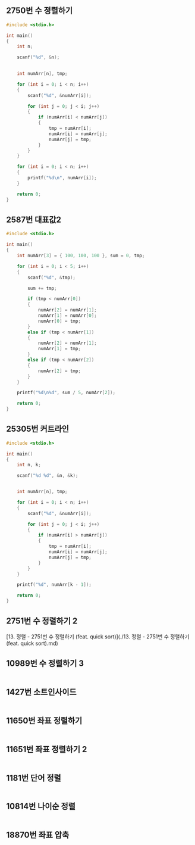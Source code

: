
## 2750번 수 정렬하기 

```C
#include <stdio.h>

int main()
{
    int n;

    scanf("%d", &n);

    
    int numArr[n], tmp;

    for (int i = 0; i < n; i++)
    {
        scanf("%d", &numArr[i]);

        for (int j = 0; j < i; j++)
        {
            if (numArr[i] < numArr[j])
            {
                tmp = numArr[i];
                numArr[i] = numArr[j];
                numArr[j] = tmp;
            }
        }
    }

    for (int i = 0; i < n; i++)
    {
        printf("%d\n", numArr[i]);
    }

    return 0;
}
```


## 2587번 대표값2 

```C
#include <stdio.h>

int main()
{
    int numArr[3] = { 100, 100, 100 }, sum = 0, tmp;

    for (int i = 0; i < 5; i++)
    {
        scanf("%d", &tmp);

        sum += tmp;

        if (tmp < numArr[0])
        {
            numArr[2] = numArr[1];
            numArr[1] = numArr[0];
            numArr[0] = tmp;
        }
        else if (tmp < numArr[1])
        {
            numArr[2] = numArr[1];
            numArr[1] = tmp;
        }
        else if (tmp < numArr[2])
        {
            numArr[2] = tmp;
        }
    }

    printf("%d\n%d", sum / 5, numArr[2]);

    return 0;
}
```


## 25305번 커트라인 

```C
#include <stdio.h>

int main()
{
    int n, k;

    scanf("%d %d", &n, &k);


    int numArr[n], tmp;

    for (int i = 0; i < n; i++)
    {
        scanf("%d", &numArr[i]);

        for (int j = 0; j < i; j++)
        {
            if (numArr[i] > numArr[j])
            {
                tmp = numArr[i];
                numArr[i] = numArr[j];
                numArr[j] = tmp;
            }
        }
    }

    printf("%d", numArr[k - 1]);

    return 0;
}
```


## 2751번 수 정렬하기 2

[13. 정렬 - 2751번 수 정렬하기 (feat. quick sort)](./13. 정렬 - 2751번 수 정렬하기 (feat. quick sort).md)


## 10989번 수 정렬하기 3 

```C

```


## 1427번 소트인사이드 

```C

```


## 11650번 좌표 정렬하기 

```C

```


## 11651번 좌표 정렬하기 2 

```C

```


## 1181번 단어 정렬 

```C

```


## 10814번 나이순 정렬 

```C

```


## 18870번 좌표 압축 

```C

```

